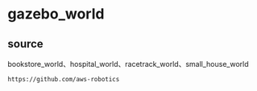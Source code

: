 # gazebo_world

## source

​	bookstore_world、hospital_world、racetrack_world、small_house_world

```shell
https://github.com/aws-robotics
```
